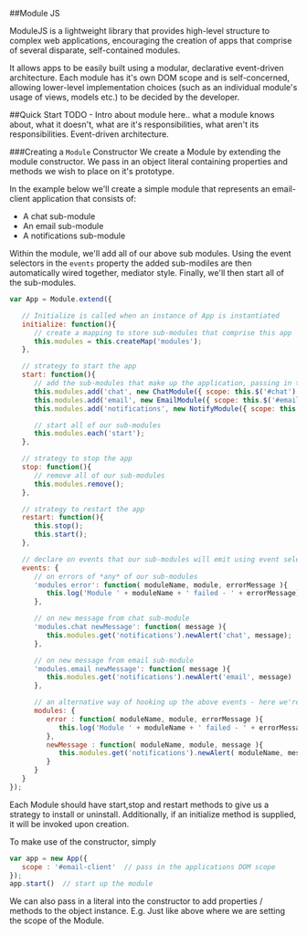 ##Module JS

ModuleJS is a lightweight library that provides high-level structure to complex web applications, encouraging the creation of apps that comprise of several disparate, self-contained modules.

It allows apps to be easily built using a modular, declarative event-driven architecture.  Each module has it's own DOM scope and is self-concerned, allowing lower-level implementation choices (such as an individual module's usage of views, models etc.) to be decided by the developer.

##Quick Start
TODO - Intro about module here.. what a module knows about, what it doesn't, what are it's responsibilities, what aren't its responsibilities. Event-driven architecture.

###Creating a `Module` Constructor
We create a Module by extending the module constructor. We pass in an object literal containing properties and methods we wish to place on it's prototype.

In the example below we'll create a simple module that represents an email-client application that consists of: 
- A chat sub-module
- An email sub-module
- A notifications sub-module

Within the module, we'll add all of our above sub modules.  Using the event selectors in the `events` property the added sub-modiles are then automatically wired together, mediator style.  Finally, we'll then start all of the sub-modules.

```JavaScript
var App = Module.extend({

   // Initialize is called when an instance of App is instantiated
   initialize: function(){ 
      // create a mapping to store sub-modules that comprise this app
      this.modules = this.createMap('modules');
   },

   // strategy to start the app
   start: function(){
      // add the sub-modules that make up the application, passing in their DOM scope
      this.modules.add('chat', new ChatModule({ scope: this.$('#chat') }));
      this.modules.add('email', new EmailModule({ scope: this.$('#email') }));
      this.modules.add('notifications', new NotifyModule({ scope: this.$('#notifications') }));

      // start all of our sub-modules
      this.modules.each('start');
   },

   // strategy to stop the app
   stop: function(){
      // remove all of our sub-modules
      this.modules.remove();
   },

   // strategy to restart the app
   restart: function(){
      this.stop();
      this.start();
   },

   // declare on events that our sub-modules will emit using event selectors:
   events: {
      // on errors of *any* of our sub-modules
      'modules error': function( moduleName, module, errorMessage ){
         this.log('Module ' + moduleName + ' failed - ' + errorMessage);
      },

      // on new message from chat sub-module
      'modules.chat newMessage': function( message ){
         this.modules.get('notifications').newAlert('chat', message);
      },

      // on new message from email sub-module
      'modules.email newMessage': function( message ){
         this.modules.get('notifications').newAlert('email', message)
      },

      // an alternative way of hooking up the above events - here we're setting multiple on events for *all* sub modules
      modules: {
         error : function( moduleName, module, errorMessage ){
            this.log('Module ' + moduleName + ' failed - ' + errorMessage);
         },
         newMessage : function( moduleName, module, message ){
            this.modules.get('notifications').newAlert( moduleName, message );
         }
      }
   }
});
```

Each Module should have start,stop and restart methods to give us a strategy to install or uninstall. Additionally, if an initialize method is supplied, it will be invoked upon creation.


To make use of the constructor, simply
``` JavaScript
var app = new App({
   scope : '#email-client'  // pass in the applications DOM scope
});
app.start()  // start up the module
```
We can also pass in a literal into the constructor to add properties / methods to the object instance. E.g. Just like above where we are setting the scope of the Module.

